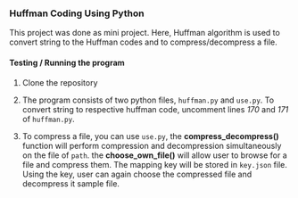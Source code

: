 ### Huffman Coding Using Python
This project was done as mini project. Here, Huffman algorithm is used to convert string to the Huffman codes 
and to compress/decompress a file.

#### Testing / Running the program

1. Clone the repository


2. The program consists of two python files, `huffman.py` and `use.py`. To convert string to respective huffman code, 
uncomment lines *170* and *171* of `huffman.py`.
   
    
3. To compress a file, you can use `use.py`, the **compress_decompress()** function will perform compression and decompression
simultaneously on the file of `path`. the **choose_own_file()** will allow user to browse for a file and compress them. The mapping key will
   be stored in `key.json` file. Using the key, user can again choose the compressed file and decompress it
sample file. 
